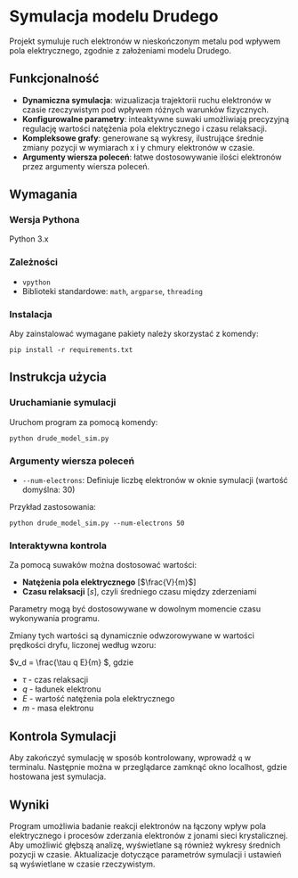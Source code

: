 # Symulacja modelu Drudego

Projekt symuluje ruch elektronów w nieskończonym metalu pod wpływem pola elektrycznego, zgodnie z założeniami modelu Drudego.

## Funkcjonalność

* **Dynamiczna symulacja**: wizualizacja trajektorii ruchu elektronów w czasie rzeczywistym pod wpływem różnych warunków fizycznych.
* **Konfigurowalne parametry**: inteaktywne suwaki umożliwiają precyzyjną regulację wartości natężenia pola elektrycznego i czasu relaksacji.
* **Kompleksowe grafy**: generowane są wykresy, ilustrujące średnie zmiany pozycji w wymiarach x i y chmury elektronów w czasie.
* **Argumenty wiersza poleceń**: łatwe dostosowywanie ilości elektronów przez argumenty wiersza poleceń.

## Wymagania

### Wersja Pythona
Python 3.x

### Zależności

* `vpython`
* Biblioteki standardowe: `math`, `argparse`, `threading`

### Instalacja

Aby zainstalować wymagane pakiety należy skorzystać z komendy:

`pip install -r requirements.txt`

## Instrukcja użycia

### Uruchamianie symulacji

Uruchom program za pomocą komendy:

`python drude_model_sim.py`

### Argumenty wiersza poleceń

* `--num-electrons`: Definiuje liczbę elektronów w oknie symulacji (wartość domyślna: 30)

Przykład zastosowania:

`python drude_model_sim.py --num-electrons 50`

### Interaktywna kontrola
Za pomocą suwaków można dostosować wartości:
* **Natężenia pola elektrycznego** \[$\frac{V}{m}$\]
* **Czasu relaksacji** \[$s$\], czyli średniego czasu między zderzeniami

Parametry mogą być dostosowywane w dowolnym momencie czasu wykonywania programu.

Zmiany tych wartości są dynamicznie odwzorowywane w wartości prędkości dryfu, liczonej według wzoru:

$v_d = \frac{\tau q E}{m} $, gdzie
* $\tau$ - czas relaksacji
* $q$ - ładunek elektronu
* $E$ - wartość natężenia pola elektrycznego
* $m$ - masa elektronu

## Kontrola Symulacji
Aby zakończyć symulację w sposób kontrolowany, wprowadź `q` w terminalu. Następnie można w przeglądarce zamknąć okno localhost, gdzie hostowana jest symulacja.

## Wyniki
Program umożliwia badanie reakcji elektronów na łączony wpływ pola elektrycznego i procesów zderzania elektronów z jonami sieci krystalicznej. Aby umożliwić głębszą analizę, wyświetlane są również wykresy średnich pozycji w czasie. Aktualizacje dotyczące parametrów symulacji i ustawień są wyświetlane w czasie rzeczywistym.